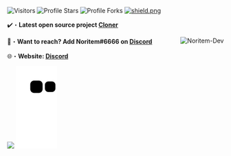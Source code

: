 <img src="https://komarev.com/ghpvc/?username=Noritem-Dev&label=Profile%20Views&color=008042&style=flat&label=Visitors" alt="Visitors"></a>
<img src="https://img.shields.io/badge/dynamic/json?&label=Total%20Stars&color=008042&style=flat&style=for-the-badge&query=%24.stars&url=https://api.github-star-counter.workers.dev/user/Noritem-Dev" alt="Profile Stars"></a>
<img src="https://img.shields.io/badge/dynamic/json?&label=Total%20Forks&color=008042&style=flat&style=for-the-badge&query=%24.forks&url=https://api.github-star-counter.workers.dev/user/Noritem-Dev" alt="Profile Forks"></a>
<a href="https://discord.gg/casadev" target="_blank"> <img src="https://discord.com/api/guilds/961748786965786636/widget.png?style=shield" alt="shield.png"></a>

✔️・**Latest open source project [Cloner](https://github.com/Noritem-Dev/Cloner)**

📩・**Want to reach? Add Noritem#6666 on [Discord](https://discord.gg/casadev)**
</a><img align="right" src="https://github-readme-stats.vercel.app/api/top-langs?username=rdimo&count_private=true&hide=procfile&theme=dark&border_color=000000&cache_seconds=1800&layout=compact&langs_count=10&custom_title=Most Used Coding Languages" alt="Noritem-Dev" /> </p>
🌐・**Website: [Discord](https://discord.gg/casadev)**

<a href="https://discord.gg/casadev" target="_blank"> <img src="https://discord.c99.nl/widget/theme-5/961732889651839006.png"/></a>
<a href="https://discord.gg/casadev" target="_blank"><img src="https://github.com/rafaballerini/rafaballerini/blob/output/github-contribution-grid-snake.svg" alt="sneke"></a>
